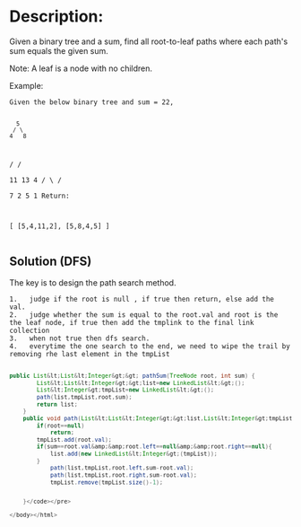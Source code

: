 
<body marginheight="0"><h1>Description:</h1>
<p>Given a binary tree and a sum, find all root-to-leaf paths where each path's sum equals the given sum.

</p>
<p>Note: A leaf is a node with no children.

</p>
<p>Example:
</p>
<pre><code>Given the below binary tree and sum = 22,

      5
     / \
    4   8
   /   / \
  11  13  4
 /  \    / \
7    2  5   1
Return:

[
   [5,4,11,2],
   [5,8,4,5]
]</code></pre>
<h2>Solution (DFS)</h2>
<p>The key is to design the path search method.
</p>
<pre><code>1.   judge if the root is null , if true then return, else add the val.
2.   judge whether the sum is equal to the root.val and root is the the leaf node, if true then add the tmplink to the final link collection
3.   when not true then dfs search.
4.   everytime the one search to the end, we need to wipe the trail by removing rhe last element in the tmpList 

```java
public List&lt;List&lt;Integer&gt;&gt; pathSum(TreeNode root, int sum) {
        List&lt;List&lt;Integer&gt;&gt;list=new LinkedList&lt;&gt;();
        List&lt;Integer&gt;tmpList=new LinkedList&lt;&gt;();
        path(list,tmpList,root,sum);
        return list;
    }
    public void path(List&lt;List&lt;Integer&gt;&gt;list,List&lt;Integer&gt;tmpList,TreeNode root,int sum){
        if(root==null)
            return;
        tmpList.add(root.val);
        if(sum==root.val&amp;&amp;root.left==null&amp;&amp;root.right==null){
            list.add(new LinkedList&lt;Integer&gt;(tmpList));
        }
            path(list,tmpList,root.left,sum-root.val);
            path(list,tmpList,root.right,sum-root.val);
            tmpList.remove(tmpList.size()-1);


    }</code></pre>

</body></html>
